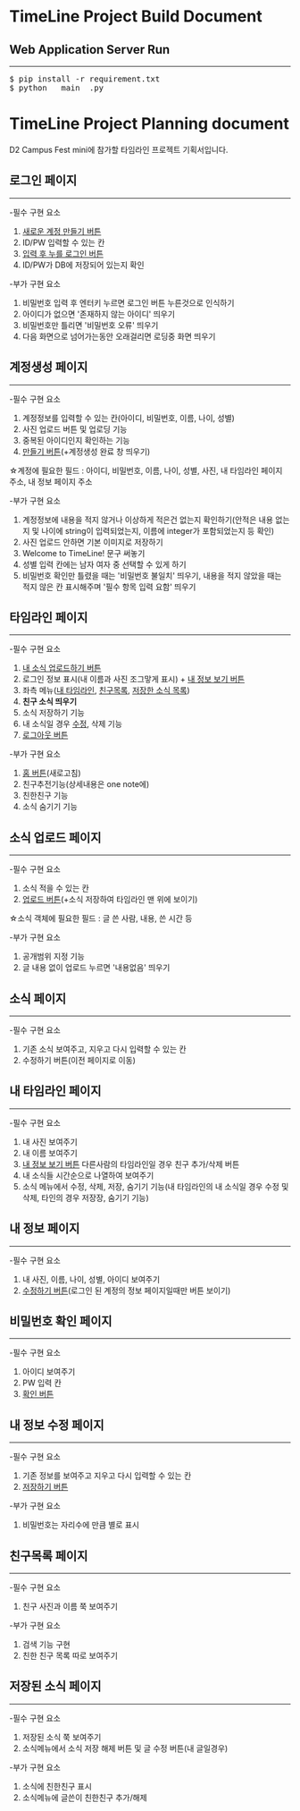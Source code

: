 # TimeLine Project Build Document

## Web Application Server Run
***
<pre>
$ pip install -r requirement.txt
$ python __main__.py
</pre>

# TimeLine Project Planning document
D2 Campus Fest mini에 참가할 타임라인 프로젝트 기획서입니다. 

## <a name="login"></a> 로그인 페이지
***
-필수 구현 요소  
1. [새로운 계정 만들기 버튼](#register)
2. ID/PW 입력할 수 있는 칸
3. [입력 후 누를 로그인 버튼](#timeline)
4. ID/PW가 DB에 저장되어 있는지 확인   

-부가 구현 요소  
1. 비밀번호 입력 후 엔터키 누르면 로그인 버튼 누른것으로 인식하기
2. 아이디가 없으면 '존재하지 않는 아이디' 띄우기
3. 비밀번호만 틀리면 '비밀번호 오류' 띄우기
4. 다음 화면으로 넘어가는동안 오래걸리면 로딩중 화면 띄우기

## <a name="register"></a>계정생성 페이지
***
-필수 구현 요소  
1. 계정정보를 입력할 수 있는 칸(아이디, 비밀번호, 이름, 나이, 성별)
2. 사진 업로드 버튼 및 업로딩 기능
3. 중복된 아이디인지 확인하는 기능
4. [만들기 버튼](#login)(+계정생성 완료 창 띄우기)
  
☆계정에 필요한 필드 : 아이디, 비밀번호, 이름, 나이, 성별, 사진, 내 타임라인 페이지 주소, 내 정보 페이지 주소  

-부가 구현 요소  
1. 계정정보에 내용을 적지 않거나 이상하게 적은건 없는지 확인하기(안적은 내용 없는지 및 나이에 string이 입력되었는지, 이름에 integer가 포함되었는지 등 확인)
2. 사진 업로드 안하면 기본 이미지로 저장하기
3. Welcome to TimeLine! 문구 써놓기
4. 성별 입력 칸에는 남자 여자 중 선택할 수 있게 하기
5. 비밀번호 확인만 틀렸을 때는 '비밀번호 불일치' 띄우기, 내용을 적지 않았을 때는 적지 않은 칸 표시해주며 '필수 항목 입력 요함' 띄우기

## <a name="timeline"></a>타임라인 페이지
***
-필수 구현 요소  
1. [내 소식 업로드하기 버튼](#newsupload)
2. 로그인 정보 표시(내 이름과 사진 조그맣게 표시) + [내 정보 보기 버튼](#profile)
3. 좌측 메뉴([내 타임라인](#mytimeline), [친구목록](#friendslist), [저장한 소식 목록](#savednews))  
4. **친구 소식 띄우기** 
5. 소식 저장하기 기능
6. 내 소식일 경우 [수정](#editnews), 삭제 기능
7. [로그아웃 버튼](#login)

-부가 구현 요소  
1. [홈 버튼](#timeline)(새로고침)
2. 친구추전기능(상세내용은 one note에)
3. 친한친구 기능
4. 소식 숨기기 기능

## <a name="newsupload"></a> 소식 업로드 페이지
***
-필수 구현 요소  
1. 소식 적을 수 있는 칸
2. [업로드 버튼](#timeline)(+소식 저장하여 타임라인 맨 위에 보이기)  
  
☆소식 객체에 필요한 필드 : 글 쓴 사람, 내용, 쓴 시간 등  

-부가 구현 요소  
1. 공개범위 지정 기능 
2. 글 내용 없이 업로드 누르면 '내용없음' 띄우기

## <a name="editnews"></a> 소식  페이지
***
-필수 구현 요소  
1. 기존 소식 보여주고, 지우고 다시 입력할 수 있는 칸
2. 수정하기 버튼(이전 페이지로 이동)


## <a name="mytimeline"></a> 내 타임라인 페이지
***
-필수 구현 요소  
1. 내 사진 보여주기
2. 내 이름 보여주기
3. [내 정보 보기 버튼](#profile) 다른사람의 타임라인일 경우 친구 추가/삭제 버튼
4. 내 소식들 시간순으로 나열하여 보여주기
5. 소식 메뉴에서 수정, 삭제, 저장, 숨기기 기능(내 타임라인의 내 소식일 경우 수정 및 삭제, 타인의 경우 저장장, 숨기기 기능)

## <a name="profile"></a> 내 정보 페이지
***
-필수 구현 요소  
1. 내 사진, 이름, 나이, 성별, 아이디 보여주기
2. [수정하기 버튼](#confirmPW)(로그인 된 계정의 정보 페이지일때만 버튼 보이기)

## <a name="confirmPW"></a> 비밀번호 확인 페이지
***
-필수 구현 요소  
1. 아이디 보여주기
2. PW 입력 칸
3. [확인 버튼](#editprofile)

## <a name="editprofile"></a> 내 정보 수정 페이지
***
-필수 구현 요소  
1. 기존 정보를 보여주고 지우고 다시 입력할 수 있는 칸
2. [저장하기 버튼](#profile)

-부가 구현 요소
1. 비밀번호는 자리수에 만큼 별로 표시

## <a name="friendslist"></a> 친구목록 페이지
***
-필수 구현 요소  
1. 친구 사진과 이름 쭉 보여주기

-부가 구현 요소
1. 검색 기능 구현
2. 친한 친구 목록 따로 보여주기

## <a name="savednews"></a> 저장된 소식 페이지
***
-필수 구현 요소  
1. 저장된 소식 쭉 보여주기
2. 소식메뉴에서 소식 저장 해제 버튼 및 글 수정 버튼(내 글일경우)

-부가 구현 요소
1. 소식에 친한친구 표시
2. 소식메뉴에 글쓴이 친한친구 추가/해제
